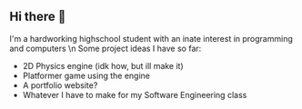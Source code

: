 ## Hi there 👋

<!--
**Lindamust/Lindamust** is a ✨ _special_ ✨ repository because its `README.md` (this file) appears on your GitHub profile.

Here are some ideas to get you started:

- 🔭 I’m currently working on ...
- 🌱 I’m currently learning ...
- 👯 I’m looking to collaborate on ...
- 🤔 I’m looking for help with ...
- 💬 Ask me about ...
- 📫 How to reach me: ...
- 😄 Pronouns: ...
- ⚡ Fun fact: ...
-->

I'm a hardworking highschool student with an inate interest in programming and computers \n
Some project ideas I have so far:
  - 2D Physics engine (idk how, but ill make it)
  - Platformer game using the engine
  - A portfolio website?
  - Whatever I have to make for my Software Engineering class
